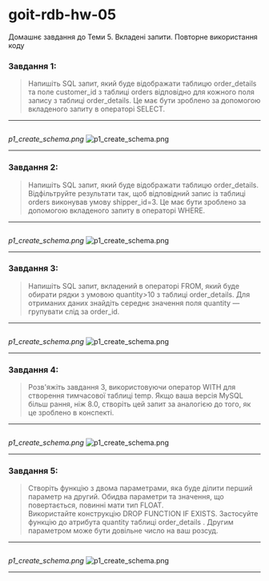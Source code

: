 # goit-rdb-hw-05

Домашнє завдання до Теми 5. Вкладені запити. Повторне використання коду

### Завдання 1:

> Напишіть SQL запит, який буде відображати таблицю order_details та поле customer_id з таблиці orders відповідно для кожного поля запису з таблиці order_details. Це має бути зроблено за допомогою вкладеного запиту в операторі SELECT.

---

```sql

```

_p1_create_schema.png_
![p1_create_schema.png](./p1_create_schema.png)

---

### Завдання 2:

> Напишіть SQL запит, який буде відображати таблицю order_details. Відфільтруйте результати так, щоб відповідний запис із таблиці orders виконував умову shipper_id=3. Це має бути зроблено за допомогою вкладеного запиту в операторі WHERE.

---

```sql

```

_p1_create_schema.png_
![p1_create_schema.png](./p1_create_schema.png)

---

### Завдання 3:

> Напишіть SQL запит, вкладений в операторі FROM, який буде обирати рядки з умовою quantity>10 з таблиці order_details. Для отриманих даних знайдіть середнє значення поля quantity — групувати слід за order_id.

---

```sql

```

_p1_create_schema.png_
![p1_create_schema.png](./p1_create_schema.png)

---

### Завдання 4:

> Розв'яжіть завдання 3, використовуючи оператор WITH для створення тимчасової таблиці temp. Якщо ваша версія MySQL більш рання, ніж 8.0, створіть цей запит за аналогією до того, як це зроблено в конспекті.

---

```sql

```

_p1_create_schema.png_
![p1_create_schema.png](./p1_create_schema.png)

---

### Завдання 5:

> Створіть функцію з двома параметрами, яка буде ділити перший параметр на другий. Обидва параметри та значення, що повертається, повинні мати тип FLOAT.\
> Використайте конструкцію DROP FUNCTION IF EXISTS. Застосуйте функцію до атрибута quantity таблиці order_details . Другим параметром може бути довільне число на ваш розсуд.

---

```sql

```

_p1_create_schema.png_
![p1_create_schema.png](./p1_create_schema.png)

---
